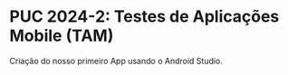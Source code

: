 # PUC 2024-2: Testes de Aplicações Mobile (TAM)

Criação do nosso primeiro App usando o Android Studio.
